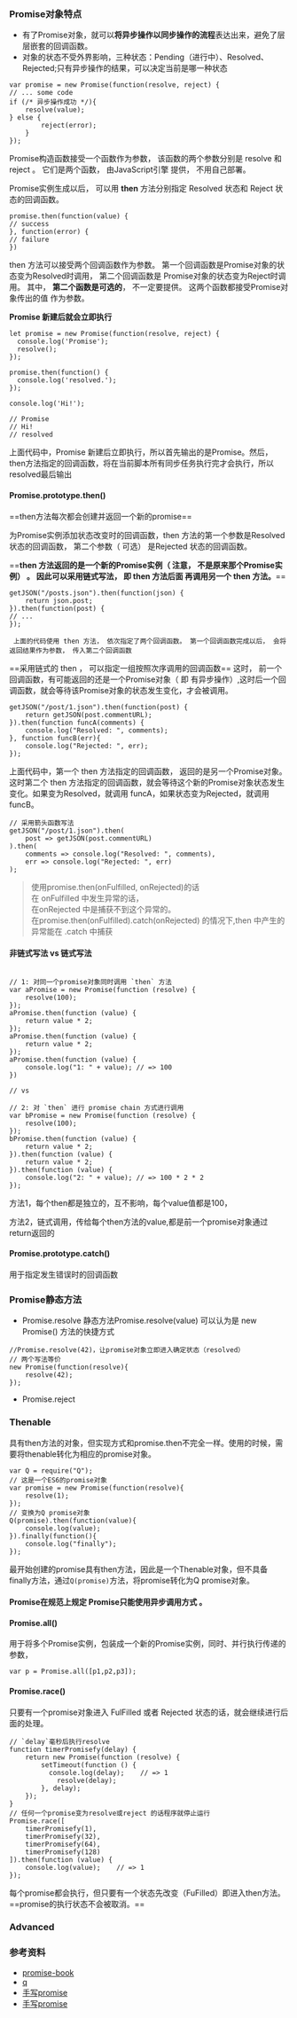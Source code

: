 ### Promise对象特点
- 有了Promise对象，就可以**将异步操作以同步操作的流程**表达出来，避免了层层嵌套的回调函数。
- 对象的状态不受外界影响，三种状态：Pending（进行中）、Resolved、Rejected;只有异步操作的结果，可以决定当前是哪一种状态
```
var promise = new Promise(function(resolve, reject) {
// ... some code
if (/* 异步操作成功 */){
    resolve(value);
} else {
        reject(error);
    }
});

```
Promise构造函数接受一个函数作为参数， 该函数的两个参数分别是 resolve 和 reject 。 它们是两个函数， 由JavaScript引擎
提供， 不用自己部署。

Promise实例生成以后， 可以用 **then** 方法分别指定 Resolved 状态和 Reject 状态的回调函数。

```
promise.then(function(value) {
// success
}, function(error) {
// failure
})
```
then 方法可以接受两个回调函数作为参数。 第一个回调函数是Promise对象的状态变为Resolved时调用， 第二个回调函数是
Promise对象的状态变为Reject时调用。 其中， **第二个函数是可选的**， 不一定要提供。 这两个函数都接受Promise对象传出的值
作为参数。

**Promise 新建后就会立即执行**
```
let promise = new Promise(function(resolve, reject) {
  console.log('Promise');
  resolve();
});

promise.then(function() {
  console.log('resolved.');
});

console.log('Hi!');

// Promise
// Hi!
// resolved
```
上面代码中，Promise 新建后立即执行，所以首先输出的是Promise。然后，then方法指定的回调函数，将在当前脚本所有同步任务执行完才会执行，所以resolved最后输出



#### Promise.prototype.then()
==then方法每次都会创建并返回一个新的promise==

为Promise实例添加状态改变时的回调函数，then 方法的第一个参数是Resolved状态的回调函数， 第二个参数（ 可选） 是Rejected
状态的回调函数。

==**then 方法返回的是一个新的Promise实例（ 注意， 不是原来那个Promise实例） 。 因此可以采用链式写法， 即 then 方法后面
再调用另一个 then 方法。**==

```
getJSON("/posts.json").then(function(json) {
    return json.post;
}).then(function(post) {
// ...
});

 上面的代码使用 then 方法， 依次指定了两个回调函数。 第一个回调函数完成以后， 会将返回结果作为参数， 传入第二个回调函数
```
==采用链式的 then ， 可以指定一组按照次序调用的回调函数==
这时， 前一个回调函数，有可能返回的还是一个Promise对象（ 即
有异步操作）,这时后一个回调函数，就会等待该Promise对象的状态发生变化，才会被调用。


```
getJSON("/post/1.json").then(function(post) {
    return getJSON(post.commentURL);
}).then(function funcA(comments) {
    console.log("Resolved: ", comments);
}, function funcB(err){
    console.log("Rejected: ", err);
});
```
上面代码中，第一个 then 方法指定的回调函数， 返回的是另一个Promise对象。这时第二个 then 方法指定的回调函数，就会等待这个新的Promise对象状态发生变化。如果变为Resolved，就调用 funcA，如果状态变为Rejected，就调用funcB。


```
// 采用箭头函数写法
getJSON("/post/1.json").then(
    post => getJSON(post.commentURL)
).then(
    comments => console.log("Resolved: ", comments),
    err => console.log("Rejected: ", err)
);
```


> 使用promise.then(onFulfilled, onRejected)的话<br>
在 onFulfilled 中发生异常的话，<br>在onRejected 中是捕获不到这个异常的。<br>在promise.then(onFulfilled).catch(onRejected) 的情况下,then 中产生的异常能在 .catch 中捕获


#### 非链式写法 vs 链式写法
```

// 1: 对同一个promise对象同时调用 `then` 方法
var aPromise = new Promise(function (resolve) {
    resolve(100);
});
aPromise.then(function (value) {
    return value * 2;
});
aPromise.then(function (value) {
    return value * 2;
});
aPromise.then(function (value) {
    console.log("1: " + value); // => 100
})

// vs

// 2: 对 `then` 进行 promise chain 方式进行调用
var bPromise = new Promise(function (resolve) {
    resolve(100);
});
bPromise.then(function (value) {
    return value * 2;
}).then(function (value) {
    return value * 2;
}).then(function (value) {
    console.log("2: " + value); // => 100 * 2 * 2
});
```
方法1，每个then都是独立的，互不影响，每个value值都是100，

方法2，链式调用，传给每个then方法的value,都是前一个promise对象通过return返回的

#### Promise.prototype.catch()
用于指定发生错误时的回调函数


### Promise静态方法
- Promise.resolve
静态方法Promise.resolve(value) 可以认为是 new Promise() 方法的快捷方式
```
//Promise.resolve(42)，让promise对象立即进入确定状态（resolved）
// 两个写法等价
new Promise(function(resolve){
    resolve(42);
});
```

- Promise.reject

### Thenable
具有then方法的对象，但实现方式和promise.then不完全一样。使用的时候，需要将thenable转化为相应的promise对象。

```
var Q = require("Q");
// 这是一个ES6的promise对象
var promise = new Promise(function(resolve){
    resolve(1);
});
// 变换为Q promise对象
Q(promise).then(function(value){
    console.log(value);
}).finally(function(){ 
    console.log("finally");
});
```
最开始创建的promise具有then方法，因此是一个Thenable对象，但不具备finally方法，通过`Q(promise)`方法，将promise转化为Q promise对象。

#### Promise在规范上规定 Promise只能使用异步调用方式 。

#### Promise.all()
用于将多个Promise实例，包装成一个新的Promise实例，同时、并行执行传递的参数，

```
var p = Promise.all([p1,p2,p3]);
```
#### Promise.race()
只要有一个promise对象进入 FulFilled 或者 Rejected 状态的话，就会继续进行后面的处理。

```
// `delay`毫秒后执行resolve
function timerPromisefy(delay) {
    return new Promise(function (resolve) {
        setTimeout(function () {
          console.log(delay);    // => 1
            resolve(delay);
        }, delay);
    });
}
// 任何一个promise变为resolve或reject 的话程序就停止运行
Promise.race([
    timerPromisefy(1),
    timerPromisefy(32),
    timerPromisefy(64),
    timerPromisefy(128)
]).then(function (value) {
    console.log(value);    // => 1
});
```
每个promise都会执行，但只要有一个状态先改变（FuFilled）即进入then方法。==promise的执行状态不会被取消。==

### Advanced



### 参考资料
- [promise-book](http://liubin.org/promises-book/#introduction) 
- [q](https://github.com/kriskowal/q)
- [手写promise](https://github.com/xieranmaya/Promise3/blob/master/Promise3.js)
- [手写promise](https://github.com/xieranmaya/blog/issues/3)